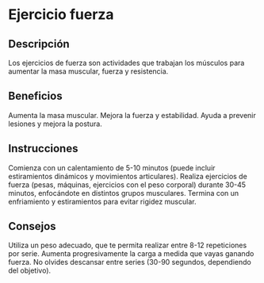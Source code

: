 # Ejercicio fuerza 

## Descripción 
Los ejercicios de fuerza son actividades que trabajan los músculos para aumentar la masa muscular, fuerza y resistencia.

## Beneficios
Aumenta la masa muscular.
Mejora la fuerza y estabilidad.
Ayuda a prevenir lesiones y mejora la postura.

## Instrucciones
Comienza con un calentamiento de 5-10 minutos (puede incluir estiramientos dinámicos y movimientos articulares).
Realiza ejercicios de fuerza (pesas, máquinas, ejercicios con el peso corporal) durante 30-45 minutos, enfocándote en distintos grupos musculares.
Termina con un enfriamiento y estiramientos para evitar rigidez muscular.

## Consejos
Utiliza un peso adecuado, que te permita realizar entre 8-12 repeticiones por serie.
Aumenta progresivamente la carga a medida que vayas ganando fuerza.
No olvides descansar entre series (30-90 segundos, dependiendo del objetivo).